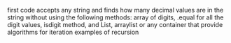 first code accepts any string and finds how many decimal values are in the string without using the following methods: array of digits, .equal for all the digit values, isdigit method, and List, arraylist or any container that provide algorithms for iteration 
examples of recursion
 
